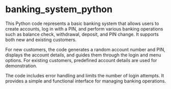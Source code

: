 # banking_system_python
This Python code represents a basic banking system that allows users to create accounts, log in with a PIN, and perform various banking operations such as balance check, withdrawal, deposit, and PIN change. It supports both new and existing customers.

For new customers, the code generates a random account number and PIN, displays the account details, and guides them through the login and menu options. For existing customers, predefined account details are used for demonstration.

The code includes error handling and limits the number of login attempts. It provides a simple and functional interface for managing banking operations.
